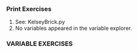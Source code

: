### Print Exercises
1. See: KelseyBrick.py
2. No variables appeared in the variable explorer.

### VARIABLE EXERCISES
